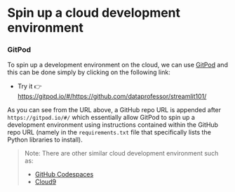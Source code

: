 # Spin up a cloud development environment

### GitPod
To spin up a development environment on the cloud, we can use [GitPod](https://www.gitpod.io/) and this can be done simply by clicking on the following link:
- Try it 👉 https://gitpod.io/#/https://github.com/dataprofessor/streamlit101/

As you can see from the URL above, a GitHub repo URL is appended after `https://gitpod.io/#/` which essentially allow GitPod to spin up a development environment using instructions contained within the GitHub repo URL (namely in the `requirements.txt` file that specifically lists the Python libraries to install).

> Note: There are other similar cloud development environment such as:
> - [GitHub Codespaces](https://docs.github.com/en/codespaces/setting-up-your-project-for-codespaces/setting-up-your-python-project-for-codespaces)
> - [Cloud9](https://aws.amazon.com/cloud9/)
